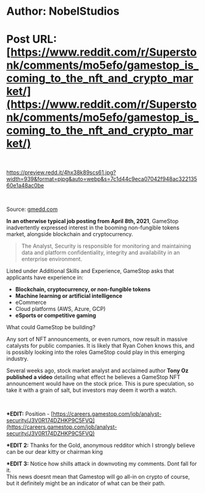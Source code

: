 # Author: NobelStudios
# Post URL: [https://www.reddit.com/r/Superstonk/comments/mo5efo/gamestop_is_coming_to_the_nft_and_crypto_market/](https://www.reddit.com/r/Superstonk/comments/mo5efo/gamestop_is_coming_to_the_nft_and_crypto_market/)


&#x200B;

https://preview.redd.it/4hx38k89scs61.jpg?width=939&format=pjpg&auto=webp&s=7c1d44c9eca07042f948ac32213560e1a48ac0be

&#x200B;

Source: [gmedd.com](https://gmedd.com/transformation/gamestop-flirting-with-blockchain-crypto-and-nfts/)

**In an otherwise typical job posting from April 8th, 2021**, GameStop inadvertently expressed interest in the booming non-fungible tokens market, alongside blockchain and cryptocurrency.

>The Analyst, Security is responsible for monitoring and maintaining data and platform confidentiality, integrity and availability in an enterprise environment. 

Listed under Additional Skills and Experience, GameStop asks that applicants have experience in:

* **Blockchain, cryptocurrency, or non-fungible tokens**
* **Machine learning or artificial intelligence**
* eCommerce
* Cloud platforms (AWS, Azure, GCP)
* **eSports or competitive gaming**

What could GameStop be building?

Any sort of NFT announcements, or even rumors, now result in massive catalysts for public companies. It is likely that Ryan Cohen knows this, and is possibly looking into the roles GameStop could play in this emerging industry.

Several weeks ago, stock market analyst and acclaimed author **Tony Oz** **published a video** detailing what effect he believes a GameStop NFT announcement would have on the stock price. This is pure speculation, so take it with a grain of salt, but investors may deem it worth a watch.

&#x200B;

**\*EDIT:** Position - [https://careers.gamestop.com/job/analyst-security/J3V0R174DZHKP9C5FVQ](https://careers.gamestop.com/job/analyst-security/J3V0R174DZHKP9C5FVQ)

**\*EDIT 2:** Thanks for the Gold, anonymous redditor which I strongly believe can be our dear kitty or chairman king

**\*EDIT 3:** Notice how shills attack in downvoting my comments. Dont fall for it.  
 This news doesnt mean that Gamestop will go all-in on crypto of course, but it definitely might be an indicator of what can be their path.